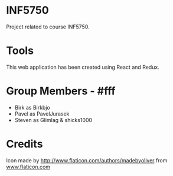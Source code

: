 # INF5750
Project related to course INF5750.

# Tools
This web application has been created using React and Redux.

# Group Members - #fff
- Birk as Birkbjo
- Pavel as PavelJurasek
- Steven as Glimlag & shicks1000

# Credits
Icon made by http://www.flaticon.com/authors/madebyoliver from www.flaticon.com
